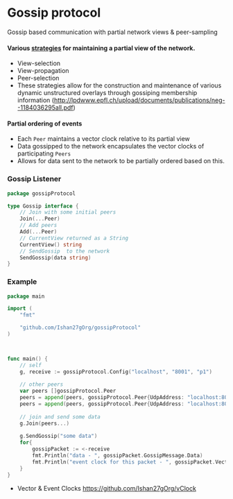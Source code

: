 
# Gossip protocol

Gossip based communication with partial network views & peer-sampling 

#### Various [strategies](http://lpdwww.epfl.ch/upload/documents/publications/neg--1184036295all.pdf) for maintaining a partial view of the network.
 - View-selection
 - View-propagation
 - Peer-selection 
 - These strategies allow for the construction and maintenance of various dynamic unstructured overlays through gossiping membership information
   (http://lpdwww.epfl.ch/upload/documents/publications/neg--1184036295all.pdf)

#### Partial ordering of events
  - Each `Peer` maintains a vector clock relative to its partial view
  - Data gossipped to the network encapsulates the vector clocks of participating `Peers` 
  - Allows for data sent to the network to be partially ordered based on this.

### Gossip Listener
```go
package gossipProtocol

type Gossip interface {
	// Join with some initial peers
	Join(...Peer)
	// Add peers
	Add(...Peer)
	// CurrentView returned as a String
	CurrentView() string
	// SendGossip  to the network
	SendGossip(data string)
}

```

### Example

```go
package main

import (
	"fmt"

	"github.com/Ishan27gOrg/gossipProtocol"
)



func main() {
	// self
	g, receive := gossipProtocol.Config("localhost", "8001", "p1")
	
	// other peers
	var peers []gossipProtocol.Peer
	peers = append(peers, gossipProtocol.Peer{UdpAddress: "localhost:8002", ProcessIdentifier: "p2"})
	peers = append(peers, gossipProtocol.Peer{UdpAddress: "localhost:8003", ProcessIdentifier: "p3"})
	
	// join and send some data
	g.Join(peers...)
	
	g.SendGossip("some data")
	for{
		gossipPacket := <-receive
		fmt.Println("data - ", gossipPacket.GossipMessage.Data)
		fmt.Println("event clock for this packet - ", gossipPacket.VectorClock)
	}
}
```

- Vector & Event Clocks https://github.com/Ishan27gOrg/vClock

